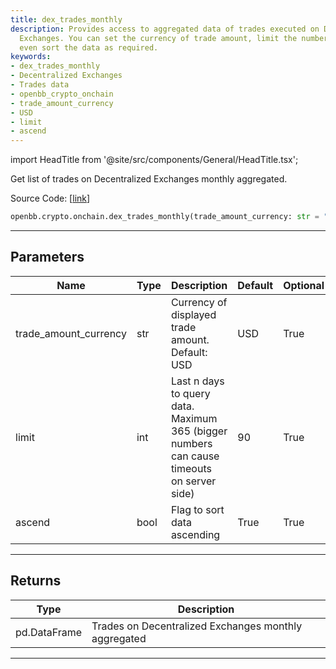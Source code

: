 ```yaml
---
title: dex_trades_monthly
description: Provides access to aggregated data of trades executed on Decentralized
  Exchanges. You can set the currency of trade amount, limit the number of days and
  even sort the data as required.
keywords:
- dex_trades_monthly
- Decentralized Exchanges
- Trades data
- openbb_crypto_onchain
- trade_amount_currency
- USD
- limit
- ascend
---
```


import HeadTitle from '@site/src/components/General/HeadTitle.tsx';

<HeadTitle title="crypto.onchain.dex_trades_monthly - Reference | OpenBB SDK Docs" />

Get list of trades on Decentralized Exchanges monthly aggregated.

Source Code: [[link](https://github.com/OpenBB-finance/OpenBBTerminal/tree/main/openbb_terminal/cryptocurrency/onchain/bitquery_model.py#L335)]

```python wordwrap
openbb.crypto.onchain.dex_trades_monthly(trade_amount_currency: str = "USD", limit: int = 90, ascend: bool = True)
```

---

## Parameters

| Name | Type | Description | Default | Optional |
| ---- | ---- | ----------- | ------- | -------- |
| trade_amount_currency | str | Currency of displayed trade amount. Default: USD | USD | True |
| limit | int | Last n days to query data. Maximum 365 (bigger numbers can cause timeouts<br/>on server side) | 90 | True |
| ascend | bool | Flag to sort data ascending | True | True |


---

## Returns

| Type | Description |
| ---- | ----------- |
| pd.DataFrame | Trades on Decentralized Exchanges monthly aggregated |
---

